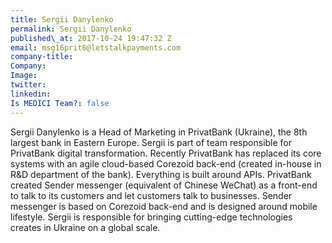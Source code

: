 ```yaml
---
title: Sergii Danylenko
permalink: Sergii Danylenko
published\_at: 2017-10-24 19:47:32 Z
email: msg16prit6@letstalkpayments.com
company-title: 
Company: 
Image: 
twitter: 
linkedin: 
Is MEDICI Team?: false
---
```


Sergii Danylenko is a Head of Marketing in PrivatBank (Ukraine), the 8th largest bank in Eastern Europe. Sergii is part of team responsible for PrivatBank digital transformation. Recently PrivatBank has replaced its core systems with an agile cloud-based Corezoid back-end (created in-house in R&amp;D department of the bank). Everything is built around APIs. PrivatBank created Sender messenger (equivalent of Chinese WeChat) as a front-end to talk to its customers and let customers talk to businesses. Sender messenger is based on Corezoid back-end and is designed around mobile lifestyle. Sergii is responsible for bringing cutting-edge technologies creates in Ukraine on a global scale.